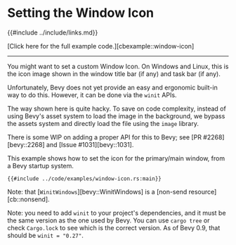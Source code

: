 # Setting the Window Icon

{{#include ../include/links.md}}

[Click here for the full example code.][cbexample::window-icon]

---

You might want to set a custom Window Icon. On Windows and Linux, this is
the icon image shown in the window title bar (if any) and task bar (if any).

Unfortunately, Bevy does not yet provide an easy and ergonomic built-in way
to do this. However, it can be done via the `winit` APIs.

The way shown here is quite hacky. To save on code complexity, instead of
using Bevy's asset system to load the image in the background, we bypass
the assets system and directly load the file using the `image` library.

There is some WIP on adding a proper API for this to Bevy; see [PR
#2268][bevy::2268] and [Issue #1031][bevy::1031].

This example shows how to set the icon for the primary/main window, from
a Bevy startup system.

```rust,no_run,noplayground
{{#include ../code/examples/window-icon.rs:main}}
```

Note: that [`WinitWindows`][bevy::WinitWindows] is a [non-send
resource][cb::nonsend].

Note: you need to add `winit` to your project's dependencies, and it must
be the same version as the one used by Bevy. You can use `cargo tree` or
check `Cargo.lock` to see which is the correct version. As of Bevy 0.9,
that should be `winit = "0.27"`.
